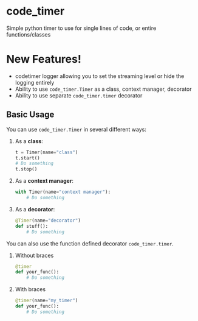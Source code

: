# code_timer
Simple python timer to use for single lines of code, or entire functions/classes


# New Features!

  - codetimer logger allowing you to set the streaming level or hide the logging entirely
  - Ability to use `code_timer.Timer` as a class, context manager, decorator
  - Ability to use separate `code_timer.timer` decorator


## Basic Usage

You can use `code_timer.Timer` in several different ways:

1. As a **class**:

    ```python
    t = Timer(name="class")
    t.start()
    # Do something
    t.stop()
    ```

2. As a **context manager**:

    ```python
    with Timer(name="context manager"):
        # Do something
    ```

3. As a **decorator**:

    ```python
    @Timer(name="decorator")
    def stuff():
        # Do something
    ```
    
You can also use the function defined decorator `code_timer.timer`.

1. Without braces

    ```python
    @timer
    def your_func():
        # Do something
    ```
    
2. With braces
 
    ```python
    @timer(name="my_timer")
    def your_func():
        # Do something
    ```